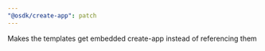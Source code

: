 ```yaml
---
"@osdk/create-app": patch
---
```


Makes the templates get embedded create-app instead of referencing them
